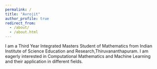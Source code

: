 ```yaml
---
permalink: /
title: "Avrojit"
author_profile: true
redirect_from: 
  - /about/
  - /about.html
---
```


I am a Third Year Integrated Masters Student of Mathematics from Indian Institute of Science Education and Research,Thiruvananthapuram. I am eagerly interested in Computational Mathematics and Machine Learning and their application in different fields.
